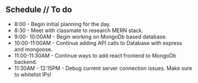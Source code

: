 ## Schedule // To do

* 8:00 - Begin initial planning for the day.
* 8:30 - Meet with classmate to research MERN stack.
* 9:00- 10:00AM - Begin working on MongoDb based database.
* 10:00-11:00AM - Continue adding API calls to Database with express and mongoose.
* 11:00-11:30AM - Continue ways to add react frontend to MongoDb backend.
* 11:30AM - 12:15PM - Debug current server connection issues. Make sure to whitelist IPs!
